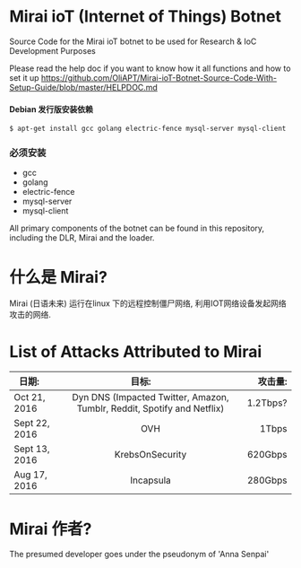 # Mirai ioT (Internet of Things) Botnet
Source Code for the Mirai ioT botnet to be used for Research & IoC Development Purposes

Please read the help doc if you want to know how it all functions and how to set it up
https://github.com/OliAPT/Mirai-ioT-Botnet-Source-Code-With-Setup-Guide/blob/master/HELPDOC.md

#### Debian 发行版安装依赖
`$ apt-get install gcc golang electric-fence mysql-server mysql-client`

### 必须安装
* gcc
* golang
* electric-fence
* mysql-server
* mysql-client


All primary components of the botnet can be found in this repository, including the DLR, Mirai and the loader.

# 什么是 Mirai?
Mirai (日语未来) 运行在linux 下的远程控制僵尸网络, 利用IOT网络设备发起网络攻击的网络.

# List of Attacks Attributed to Mirai

| 日期:     | 目标:         | 攻击量:  |
| ------------- |:-------------:| -----:|
| Oct 21, 2016     | Dyn DNS (Impacted Twitter, Amazon, Tumblr, Reddit, Spotify and Netflix)| 1.2Tbps? |
| Sept 22, 2016     | OVH      |  1Tbps  |
| Sept 13, 2016 | KrebsOnSecurity     |    620Gbps |
| Aug 17, 2016 |Incapsula  | 280Gbps  |

# Mirai 作者?

The presumed developer goes under the pseudonym of 'Anna Senpai'



